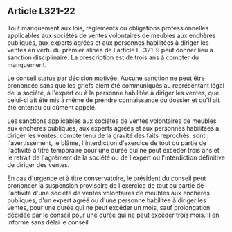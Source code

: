 Article L321-22
----
Tout manquement aux lois, règlements ou obligations professionnelles applicables
aux sociétés de ventes volontaires de meubles aux enchères publiques, aux
experts agréés et aux personnes habilitées à diriger les ventes en vertu du
premier alinéa de l'article L. 321-9 peut donner lieu à sanction disciplinaire.
La prescription est de trois ans à compter du manquement.

Le conseil statue par décision motivée. Aucune sanction ne peut être prononcée
sans que les griefs aient été communiqués au représentant légal de la société, à
l'expert ou à la personne habilitée à diriger les ventes, que celui-ci ait été
mis à même de prendre connaissance du dossier et qu'il ait été entendu ou dûment
appelé.

Les sanctions applicables aux sociétés de ventes volontaires de meubles aux
enchères publiques, aux experts agréés et aux personnes habilitées à diriger les
ventes, compte tenu de la gravité des faits reprochés, sont : l'avertissement,
le blâme, l'interdiction d'exercice de tout ou partie de l'activité à titre
temporaire pour une durée qui ne peut excéder trois ans et le retrait de
l'agrément de la société ou de l'expert ou l'interdiction définitive de diriger
des ventes.

En cas d'urgence et à titre conservatoire, le président du conseil peut
prononcer la suspension provisoire de l'exercice de tout ou partie de l'activité
d'une société de ventes volontaires de meubles aux enchères publiques, d'un
expert agréé ou d'une personne habilitée à diriger les ventes, pour une durée
qui ne peut excéder un mois, sauf prolongation décidée par le conseil pour une
durée qui ne peut excéder trois mois. Il en informe sans délai le conseil.
